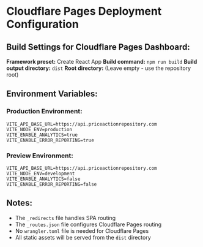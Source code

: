 # Cloudflare Pages Deployment Configuration

## Build Settings for Cloudflare Pages Dashboard:

**Framework preset:** Create React App
**Build command:** `npm run build`
**Build output directory:** `dist`
**Root directory:** (Leave empty - use the repository root)

## Environment Variables:

### Production Environment:
```
VITE_API_BASE_URL=https://api.priceactionrepository.com
VITE_NODE_ENV=production
VITE_ENABLE_ANALYTICS=true
VITE_ENABLE_ERROR_REPORTING=true
```

### Preview Environment:
```
VITE_API_BASE_URL=https://api.priceactionrepository.com
VITE_NODE_ENV=development
VITE_ENABLE_ANALYTICS=false
VITE_ENABLE_ERROR_REPORTING=false
```

## Notes:
- The `_redirects` file handles SPA routing
- The `_routes.json` file configures Cloudflare Pages routing
- No `wrangler.toml` file is needed for Cloudflare Pages
- All static assets will be served from the `dist` directory